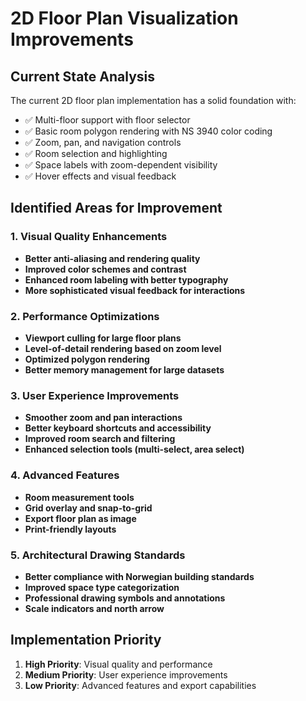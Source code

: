 # 2D Floor Plan Visualization Improvements

## Current State Analysis

The current 2D floor plan implementation has a solid foundation with:
- ✅ Multi-floor support with floor selector
- ✅ Basic room polygon rendering with NS 3940 color coding
- ✅ Zoom, pan, and navigation controls
- ✅ Room selection and highlighting
- ✅ Space labels with zoom-dependent visibility
- ✅ Hover effects and visual feedback

## Identified Areas for Improvement

### 1. Visual Quality Enhancements
- **Better anti-aliasing and rendering quality**
- **Improved color schemes and contrast**
- **Enhanced room labeling with better typography**
- **More sophisticated visual feedback for interactions**

### 2. Performance Optimizations
- **Viewport culling for large floor plans**
- **Level-of-detail rendering based on zoom level**
- **Optimized polygon rendering**
- **Better memory management for large datasets**

### 3. User Experience Improvements
- **Smoother zoom and pan interactions**
- **Better keyboard shortcuts and accessibility**
- **Improved room search and filtering**
- **Enhanced selection tools (multi-select, area select)**

### 4. Advanced Features
- **Room measurement tools**
- **Grid overlay and snap-to-grid**
- **Export floor plan as image**
- **Print-friendly layouts**

### 5. Architectural Drawing Standards
- **Better compliance with Norwegian building standards**
- **Improved space type categorization**
- **Professional drawing symbols and annotations**
- **Scale indicators and north arrow**

## Implementation Priority

1. **High Priority**: Visual quality and performance
2. **Medium Priority**: User experience improvements
3. **Low Priority**: Advanced features and export capabilities